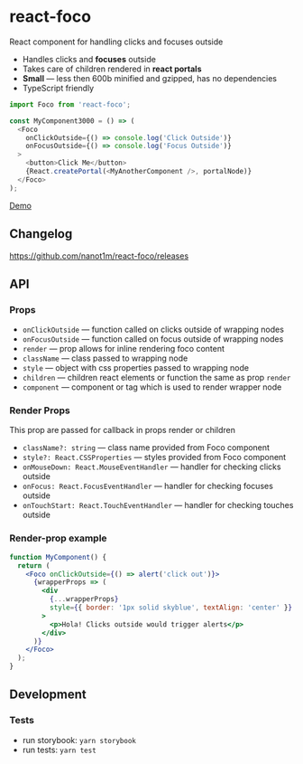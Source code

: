 # react-foco

React component for handling clicks and focuses outside

- Handles clicks and **focuses** outside
- Takes care of children rendered in **react portals**
- **Small** — less then 600b minified and gzipped, has no dependencies
- TypeScript friendly

```javascript
import Foco from 'react-foco';

const MyComponent3000 = () => (
  <Foco
    onClickOutside={() => console.log('Click Outside')}
    onFocusOutside={() => console.log('Focus Outside')}
  >
    <button>Click Me</button>
    {React.createPortal(<MyAnotherComponent />, portalNode)}
  </Foco>
);
```

[Demo](https://codesandbox.io/s/wy8n9koxo7)

## Changelog

https://github.com/nanot1m/react-foco/releases

## API

### Props

- `onClickOutside` — function called on clicks outside of wrapping nodes
- `onFocusOutside` — function called on focus outside of wrapping nodes
- `render` — prop allows for inline rendering foco content
- `className` — class passed to wrapping node
- `style` — object with css properties passed to wrapping node
- `children` — children react elements or function the same as prop `render`
- `component` — component or tag which is used to render wrapper node

### Render Props

This prop are passed for callback in props render or children

- `className?: string` — class name provided from Foco component
- `style?: React.CSSProperties` — styles provided from Foco component
- `onMouseDown: React.MouseEventHandler` — handler for checking clicks outside
- `onFocus: React.FocusEventHandler` — handler for checking focuses outside
- `onTouchStart: React.TouchEventHandler` — handler for checking touches outside

### Render-prop example

```jsx
function MyComponent() {
  return (
    <Foco onClickOutside={() => alert('click out')}>
      {wrapperProps => (
        <div
          {...wrapperProps}
          style={{ border: '1px solid skyblue', textAlign: 'center' }}
        >
          <p>Hola! Clicks outside would trigger alerts</p>
        </div>
      )}
    </Foco>
  );
}
```

## Development

### Tests

- run storybook: `yarn storybook`
- run tests: `yarn test`
